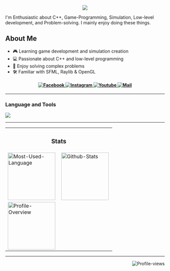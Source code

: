 <p align="center">
    <img src="https://readme-typing-svg.herokuapp.com?font=Tekture&pause=1000&color=32CD32&width=435&lines=Hello+There...;Welcome+to+my+profile&center=true"/>
</p>

I'm Enthusiastic about C++, Game-Programming, Simulation, Low-level development, and Problem-solving. I mainly enjoy doing these things. 

## About Me

- 🎮 Learning game development and simulation creation
- 💻 Passionate about C++ and low-level programming
- 🧩 Enjoy solving complex problems
- 🛠️ Familiar with SFML, Raylib & OpenGL

<h4 align="center">
    <a href="https://www.facebook.com/" target="_blank">
        <img alt="Facebook"
            src="https://img.shields.io/badge/Facebook-3e68d7?style=for-the-badge&logo=facebook&logoColor=c0caf5&labelColor=394b70" />
    </a>
    <a href="https://www.instagram.com/bishmitregmi/" target="_blank">
        <img alt="Instagram"
            src="https://img.shields.io/badge/Instagram-3e68d7?style=for-the-badge&logo=instagram&logoColor=c0caf5&labelColor=394b70" />
    </a>
    <a href="https://www.youtube.com/channel/UCyoqVIV6FSTqxPWbmplJrjg" target="_blank">
        <img alt="Youtube"
            src="https://img.shields.io/badge/Youtube-3e68d7?style=for-the-badge&logo=youtube&logoColor=c0caf5&labelColor=394b70" />
    </a>
    <a href="mailto:bishmit@gmail.com" target="_blank">
        <img alt="Mail"
            src="https://img.shields.io/badge/Mail-3e68d7?style=for-the-badge&logo=gmail&logoColor=c0caf5&labelColor=394b70" />
    </a>
</h4>
<hr/>

<h3>Language and Tools</h3>
<img
    src="https://skillicons.dev/icons?i=cpp,c,cs,python,git,github,mysql,html,css,javascript,django,cmake,unity,blender,photoshop&perline=10" />
    <hr/>
<table align="center">
    <tr>
        <th colspan="2">
            <h3>Stats</h3>
        </th>
    </tr>
    <tr>
        <td align="left">
            <img align="left" height="150vh" alt="Most-Used-Language"
                src="https://github-readme-stats.vercel.app/api/top-langs?username=Bishmit&show_icons=true&theme=tokyonight&layout=compact" />
        </td>
        <td align="left">
            <img align="left" height="150vh" alt="Github-Stats"
                src="https://github-readme-stats.vercel.app/api?username=Bishmit&show_icons=true&theme=tokyonight" />
        </td>
    </tr>
    <tr>
        <td align="left">
            <img align="left" height="150vh" alt="Profile-Overview"
                src="https://github-readme-streak-stats.herokuapp.com/?user=Bishmit&theme=tokyonight" />
        </td>
    </tr>
</table>

<hr />

<p align="right">
    <img alt="Profile-views"
    src="https://komarev.com/ghpvc/?username=Bishmit&style=for-the-badge&color=3e68d7" />
</p>
